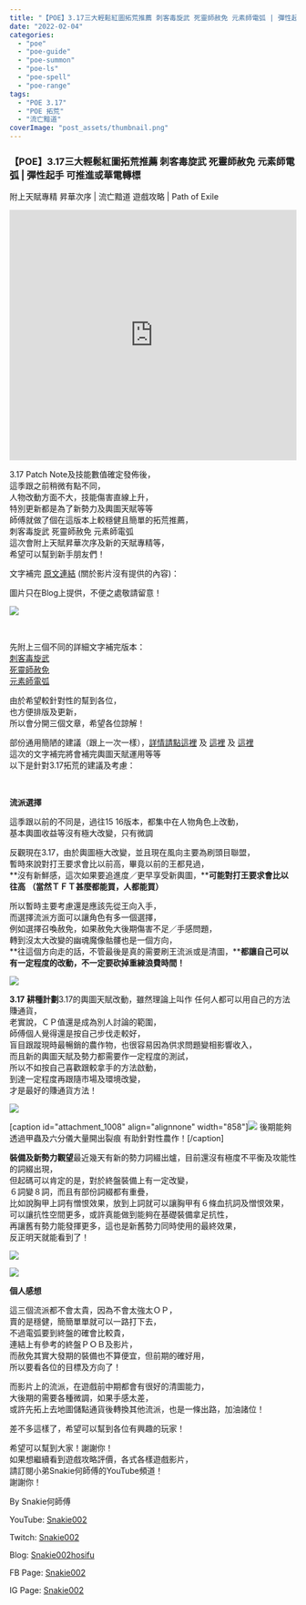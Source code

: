 ```yaml
---
title: "【POE】3.17三大輕鬆紅圖拓荒推薦 刺客毒旋武 死靈師赦免 元素師電弧 | 彈性起手 可推進或華電轉標 | 附上天賦專精 昇華次序 | 流亡黯道 遊戲攻略 | Path of Exile"
date: "2022-02-04"
categories: 
  - "poe"
  - "poe-guide"
  - "poe-summon"
  - "poe-ls"
  - "poe-spell"
  - "poe-range"
tags: 
  - "POE 3.17"
  - "POE 拓荒"
  - "流亡黯道"
coverImage: "post_assets/thumbnail.png"
---
```


### 【POE】3.17三大輕鬆紅圖拓荒推薦 刺客毒旋武 死靈師赦免 元素師電弧 | 彈性起手 可推進或華電轉標  
附上天賦專精 昇華次序 | 流亡黯道 遊戲攻略 | Path of Exile

  
<iframe width="100%" height="440"src="https://www.youtube.com/embed/wquzxzkmZWU" 
  title="YouTube video player" frameborder="0" allow="accelerometer; autoplay;
  clipboard-write; encrypted-media; gyroscope; picture-in-picture; web-share"
  referrerpolicy="strict-origin-when-cross-origin" allowfullscreen></iframe>
 

  
3.17 Patch Note及技能數值確定發佈後，  
這季跟之前稍微有點不同，  
人物改動方面不大，技能傷害直線上升，  
特別更新都是為了新勢力及輿圖天賦等等  
師傅就做了個在這版本上較穩健且簡單的拓荒推薦，  
刺客毒旋武 死靈師赦免 元素師電弧  
這次會附上天賦昇華次序及新的天賦專精等，  
希望可以幫到新手朋友們！  

  
文字補完 [原文連結](https://snakie002hosifu.blog/3-17pre/) (關於影片沒有提供的內容)：  

  
圖片只在Blog上提供，不便之處敬請留意！  

  
![](post_assets/thumbnail-1024x576.png)  

  
   

  
先附上三個不同的詳細文字補完版本：  
[刺客毒旋武](https://snakie002hosifu.blog/3-17pre1/)  
[死靈師赦免](https://snakie002hosifu.blog/3-17pre2/)  
[元素師電弧](https://snakie002hosifu.blog/3-17pre3/)  

  
由於希望較針對性的幫到各位，  
也方便排版及更新，  
所以會分開三個文章，希望各位諒解！  

  
部份通用簡陋的建議（跟上一次一樣），[詳情請點這裡](https://snakie002hosifu.blogspot.com/2021/01/039.html#more) 及 [這裡](https://snakie002hosifu.blogspot.com/2021/04/poe-path-of-exile.html) 及 [這裡](https://snakie002hosifu.blogspot.com/2021/07/poe315-315-path-of-exile.html)  
這次的文字補完將會補完輿圖天賦運用等等  
以下是針對3.17拓荒的建議及考慮：  

  
   

  
**流派選擇**  

  
這季跟以前的不同是，過往15 16版本，都集中在人物角色上改動，  
基本輿圖收益等沒有極大改變，只有微調  

  
反觀現在3.17，由於輿圖極大改變，並且現在風向主要為刷頭目聯盟，  
暫時來說對打王要求會比以前高，畢竟以前的王都見過，  
**沒有新鮮感，這次如果要追進度／更早享受新輿圖，****可能對打王要求會比以往高** **（當然ＴＦＴ甚麼都能買，人都能買）**  

  
所以暫時主要考慮還是應該先從王向入手，  
而選擇流派方面可以讓角色有多一個選擇，  
例如選擇召喚赦免，如果赦免大後期傷害不足／手感問題，  
轉到沒太大改變的幽魂魔像骷髏也是一個方向，  
**往這個方向走的話，不管最後是真的需要刷王流派或是清圖，****都讓自己可以有一定程度的改動，不一定要砍掉重練浪費時間！**  

  
![](post_assets/273174966_5384850508194985_7374335101844304829_n.jpg)  

  
**3.17** **耕種計劃**3.17的輿圖天賦改動，雖然理論上叫作 任何人都可以用自己的方法賺通貨，  
老實說，ＣＰ值還是成為別人討論的範圍，  
師傅個人覺得還是按自己步伐走較好，  
盲目跟蹤現時最暢銷的農作物，也很容易因為供求問題變相影響收入，  
而且新的輿圖天賦及勢力都需要作一定程度的測試，  
所以不如按自己喜歡跟較拿手的方法啟動，  
到達一定程度再跟隨市場及環境改變，  
才是最好的賺通貨方法！  

  
![](post_assets/272789832_5378301408849895_6787206526116220736_n-1024x417.jpg)  

  
\[caption id="attachment\_1008" align="alignnone" width="858"\]![](post_assets/272982327_5384729958207040_7674922980647548295_n-1024x520.jpg) 後期能夠透過甲蟲及六分儀大量開出裂痕 有助針對性農作！\[/caption\]  

  
**裝備及新勢力觀望**最近幾天有新的勢力詞綴出爐，目前還沒有極度不平衡及攻能性的詞綴出現，  
但起碼可以肯定的是，對於終盤裝備上有一定改變，  
６詞變８詞，而且有部份詞綴都有重疊，  
比如說胸甲上詞有憎恨效果，放到上詞就可以讓胸甲有６條血抗詞及憎恨效果，  
可以讓抗性空間更多，或許真能做到能夠在基礎裝備拿足抗性，  
再讓舊有勢力能發揮更多，這也是新舊勢力同時使用的最終效果，  
反正明天就能看到了！  

  
![](post_assets/273124268_5387938117886224_5669170683242074940_n-1024x576.jpg)  

  
![](post_assets/272695670_5381595495187153_6081254338619646727_n-1024x576.jpg)  

  
**個人感想**  

  
這三個流派都不會太貴，因為不會太強太ＯＰ，  
賣的是穩健，簡簡單單就可以一路打下去，  
不過電弧要到終盤的確會比較貴，  
連結上有參考的終盤ＰＯＢ及影片，  
而赦免其實大發期的裝備也不算便宜，但前期的確好用，  
所以要看各位的目標及方向了！  

  
而影片上的流派，在遊戲前中期都會有很好的清圖能力，  
大後期的需要各種微調，如果手感太差，  
或許先拓上去地圖儲點通貨後轉換其他流派，也是一條出路，加油諸位！  

  
差不多這樣了，希望可以幫到各位有興趣的玩家！  

  
希望可以幫到大家！謝謝你！  
如果想繼續看到遊戲攻略評價，各式各樣遊戲影片，  
請訂閱小弟Snakie何師傅的YouTube頻道！  
謝謝你！  

  
By Snakie何師傅  

  
YouTube: [Snakie002](https://www.youtube.com/channel/UCDOMLG_RBSoqVHK3sIYJeLA)  

  
Twitch: [Snakie002](https://www.twitch.tv/snakie002/)  

  
Blog: [Snakie002hosifu](https://snakie002hosifu.blog/)  

  
FB Page: [Snakie002](https://www.facebook.com/Snakie002/)  

  
IG Page: [Snakie002](https://www.instagram.com/snakie002/)
